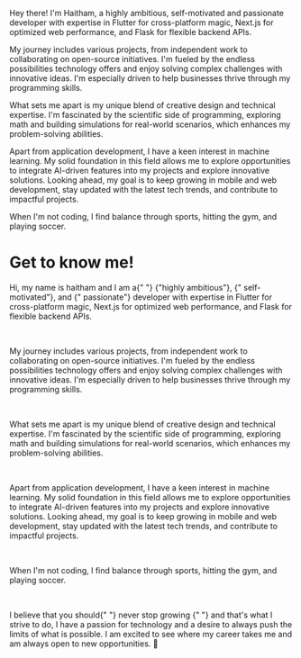 Hey there! I'm Haitham, a highly ambitious, self-motivated and passionate developer with expertise in Flutter for cross-platform magic, Next.js for optimized web performance, and Flask for flexible backend APIs.

My journey includes various projects, from independent work to collaborating on open-source initiatives. I'm fueled by the endless possibilities technology offers and enjoy solving complex challenges with innovative ideas. I'm especially driven to help businesses thrive through my programming skills.

What sets me apart is my unique blend of creative design and technical expertise. I'm fascinated by the scientific side of programming, exploring math and building simulations for real-world scenarios, which enhances my problem-solving abilities.

Apart from application development, I have a keen interest in machine learning. My solid foundation in this field allows me to explore opportunities to integrate AI-driven features into my projects and explore innovative solutions.
Looking ahead, my goal is to keep growing in mobile and web development, stay updated with the latest tech trends, and contribute to impactful projects.

When I'm not coding, I find balance through sports, hitting the gym, and playing soccer.

<div className="flex-1">
            <h1 className="text-2xl font-bold mb-3">Get to know me!</h1>
            <p>
              Hi, my name is haitham and I am a{" "}
              <span className="font-bold">{"highly ambitious"}</span>,
              <span className="font-bold">{" self-motivated"}</span>, and
              <span className="font-bold">{" passionate"}</span> developer with expertise in Flutter for cross-platform magic, Next.js for optimized web performance, and Flask for flexible backend APIs.
            </p>
            <br />
            <p>
              My journey includes various projects, from independent work to collaborating on open-source initiatives. I'm fueled by the endless possibilities technology offers and enjoy solving complex challenges with innovative ideas. I'm especially driven to help businesses thrive through my programming skills.
            </p>
            <br />
            <p>
              What sets me apart is my unique blend of creative design and technical expertise. I'm fascinated by the scientific side of programming, exploring math and building simulations for real-world scenarios, which enhances my problem-solving abilities.
            </p>
            <br />
            <p>
Apart from application development, I have a keen interest in machine learning. My solid foundation in this field allows me to explore opportunities to integrate AI-driven features into my projects and explore innovative solutions.
Looking ahead, my goal is to keep growing in mobile and web development, stay updated with the latest tech trends, and contribute to impactful projects.</p><br />
<p>When I'm not coding, I find balance through sports, hitting the gym, and playing soccer.
<p/><br/>
            <p>
              I believe that you should{" "}
              <span className="font-bold text-teal-500">
                never stop growing
              </span>{" "}
              and that&#39;s what I strive to do, I have a passion for
              technology and a desire to always push the limits of what is
              possible. I am excited to see where my career takes me and am
              always open to new opportunities. 🙂
            </p>
          </div>
